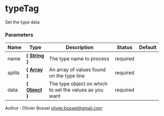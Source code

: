 # typeTag

Set the type data


### Parameters
Name  |  Type  |  Description  |  Status  |  Default
------------  |  ------------  |  ------------  |  ------------  |  ------------
name  |  **{ [String](https://developer.mozilla.org/fr/docs/Web/JavaScript/Reference/Objets_globaux/String) }**  |  The type name to process  |  required  |
splits  |  **{ [Array](https://developer.mozilla.org/fr/docs/Web/JavaScript/Reference/Objets_globaux/Array) }**  |  An array of values found on the type line  |  required  |
data  |  **{ [Object](https://developer.mozilla.org/fr/docs/Web/JavaScript/Reference/Objets_globaux/Object) }**  |  The type object on which to set the values as you want  |  required  |

Author : Olivier Bossel [olivier.bossel@gmail.com](mailto:olivier.bossel@gmail.com)